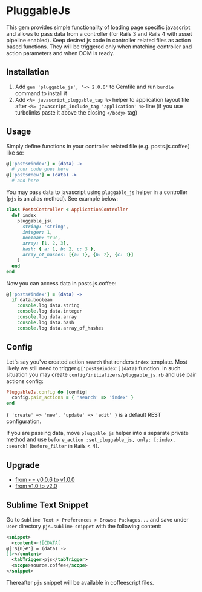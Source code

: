# PluggableJs

This gem provides simple functionality of loading page specific javascript and allows to pass data from a controller (for Rails 3 and Rails 4 with asset pipeline enabled). Keep desired js code in controller related files as action based functions. They will be triggered only when matching controller and action parameters and when DOM is ready.

## Installation

1. Add `gem 'pluggable_js', '~> 2.0.0'` to Gemfile and run `bundle` command to install it
2. Add `<%= javascript_pluggable_tag %>` helper to application layout file after `<%= javascript_include_tag 'application' %>` line (if you use turbolinks paste it above the closing `</body>` tag)

## Usage

Simply define functions in your controller related file (e.g. posts.js.coffee) like so:

```coffeescript
@['posts#index'] = (data) ->
  # your code goes here
@['posts#new'] = (data) ->
  # and here
```

You may pass data to javascript using `pluggable_js` helper in a controller (`pjs` is an alias method). See example below:

```ruby
class PostsController < ApplicationController
  def index
    pluggable_js(
      string: 'string',
      integer: 1,
      boolean: true,
      array: [1, 2, 3],
      hash: { a: 1, b: 2, c: 3 },
      array_of_hashes: [{a: 1}, {b: 2}, {c: 3}]
    )
  end
end
```

Now you can access data in posts.js.coffee:

```coffeescript
@['posts#index'] = (data) ->
  if data.boolean
    console.log data.string
    console.log data.integer
    console.log data.array
    console.log data.hash
    console.log data.array_of_hashes
```

## Config

Let's say you've created action `search` that renders `index` template. Most likely we still need to trigger `@['posts#index'](data)` function. In such situation you may create `config/initializers/pluggable_js.rb` and use pair actions config:

```ruby
PluggableJs.config do |config|
  config.pair_actions = { 'search' => 'index' }
end
```

`{ 'create' => 'new', 'update' => 'edit' }` is a default REST configuration.

If you are passing data, move `pluggable_js` helper into a separate private method and use `before_action :set_pluggable_js, only: [:index, :search]` (`before_filter` in Rails < 4).

## Upgrade

* [from <= v0.0.6 to v1.0.0](https://github.com/peresleguine/pluggable_js/wiki/Upgrade-from-v0.0.6-or-less-to-v1.0.0)
* [from v1.0 to v2.0](https://github.com/peresleguine/pluggable_js/wiki/Upgrade-from-v1.0-to-v2.0)

## Sublime Text Snippet

Go to `Sublime Text > Preferences > Browse Packages...` and save under `User` directory `pjs.sublime-snippet` with the following content:

```xml
<snippet>
  <content><![CDATA[
@['${0}#'] = (data) ->
]]></content>
  <tabTrigger>pjs</tabTrigger>
  <scope>source.coffee</scope>
</snippet>
```

Thereafter `pjs` snippet will be available in coffeescript files.
